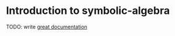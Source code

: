 # Introduction to symbolic-algebra

TODO: write [great documentation](http://jacobian.org/writing/what-to-write/)

